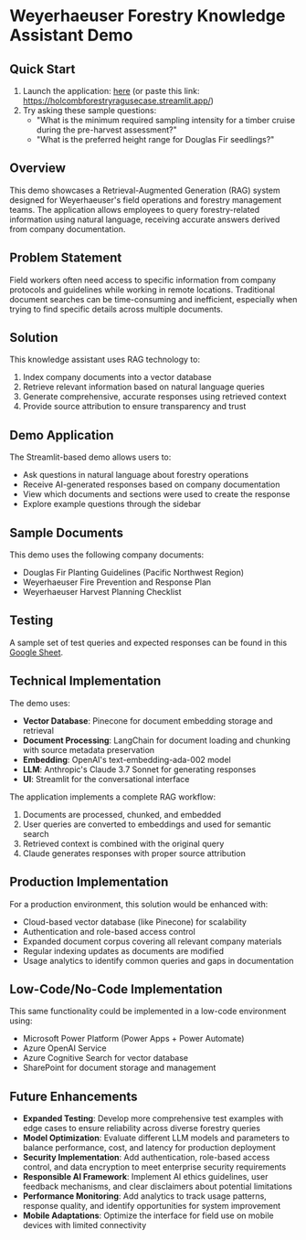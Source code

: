 # Weyerhaeuser Forestry Knowledge Assistant Demo

## Quick Start
1. Launch the application: [here](https://holcombforestryragusecase.streamlit.app/) (or paste this link: https://holcombforestryragusecase.streamlit.app/)
2. Try asking these sample questions:
   - "What is the minimum required sampling intensity for a timber cruise during the pre-harvest assessment?"
   - "What is the preferred height range for Douglas Fir seedlings?"

## Overview
This demo showcases a Retrieval-Augmented Generation (RAG) system designed for Weyerhaeuser's field operations and forestry management teams. The application allows employees to query forestry-related information using natural language, receiving accurate answers derived from company documentation.

## Problem Statement
Field workers often need access to specific information from company protocols and guidelines while working in remote locations. Traditional document searches can be time-consuming and inefficient, especially when trying to find specific details across multiple documents.

## Solution
This knowledge assistant uses RAG technology to:
1. Index company documents into a vector database
2. Retrieve relevant information based on natural language queries
3. Generate comprehensive, accurate responses using retrieved context
4. Provide source attribution to ensure transparency and trust

## Demo Application
The Streamlit-based demo allows users to:
- Ask questions in natural language about forestry operations
- Receive AI-generated responses based on company documentation
- View which documents and sections were used to create the response
- Explore example questions through the sidebar

## Sample Documents
This demo uses the following company documents:
- Douglas Fir Planting Guidelines (Pacific Northwest Region)
- Weyerhaeuser Fire Prevention and Response Plan
- Weyerhaeuser Harvest Planning Checklist

## Testing
A sample set of test queries and expected responses can be found in this [Google Sheet](https://docs.google.com/spreadsheets/d/1TkVRBcPWqG4YY9x1mxdUZwh_Xyt-qlE0Nqw20x5X68U/edit?usp=sharing).

## Technical Implementation

The demo uses:
- **Vector Database**: Pinecone for document embedding storage and retrieval
- **Document Processing**: LangChain for document loading and chunking with source metadata preservation
- **Embedding**: OpenAI's text-embedding-ada-002 model
- **LLM**: Anthropic's Claude 3.7 Sonnet for generating responses
- **UI**: Streamlit for the conversational interface

The application implements a complete RAG workflow:
1. Documents are processed, chunked, and embedded
2. User queries are converted to embeddings and used for semantic search
3. Retrieved context is combined with the original query
4. Claude generates responses with proper source attribution

## Production Implementation
For a production environment, this solution would be enhanced with:
- Cloud-based vector database (like Pinecone) for scalability
- Authentication and role-based access control
- Expanded document corpus covering all relevant company materials
- Regular indexing updates as documents are modified
- Usage analytics to identify common queries and gaps in documentation

## Low-Code/No-Code Implementation
This same functionality could be implemented in a low-code environment using:
- Microsoft Power Platform (Power Apps + Power Automate)
- Azure OpenAI Service
- Azure Cognitive Search for vector database
- SharePoint for document storage and management

## Future Enhancements
- **Expanded Testing**: Develop more comprehensive test examples with edge cases to ensure reliability across diverse forestry queries
- **Model Optimization**: Evaluate different LLM models and parameters to balance performance, cost, and latency for production deployment
- **Security Implementation**: Add authentication, role-based access control, and data encryption to meet enterprise security requirements
- **Responsible AI Framework**: Implement AI ethics guidelines, user feedback mechanisms, and clear disclaimers about potential limitations
- **Performance Monitoring**: Add analytics to track usage patterns, response quality, and identify opportunities for system improvement
- **Mobile Adaptations**: Optimize the interface for field use on mobile devices with limited connectivity
